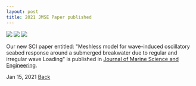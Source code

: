 ```yaml
---
layout: post
title: 2021 JMSE Paper published
---
```

<img src="https://raw.githubusercontent.com/FiniteTsai/FiniteTsai.github.io/master/images/posts/2021_1_1.png">

<img src="https://raw.githubusercontent.com/FiniteTsai/FiniteTsai.github.io/master/images/posts/2021_1_2.png">

<img src="https://raw.githubusercontent.com/FiniteTsai/FiniteTsai.github.io/master/images/posts/2021_1_3.png">

Our new SCI paper entitled: "Meshless model for wave-induced oscillatory seabed response around a submerged breakwater due to regular and irregular wave Loading" is published in 
[Journal of Marine Science and Engineering](https://www.mdpi.com/2077-1312/9/1/15). 

Jan 15, 2021
[Back](https://finitetsai.github.io/)
